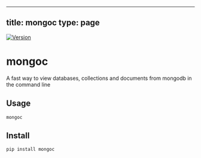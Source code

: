 
---
title: mongoc
type: page
---
<a href="https://pypi.org/project/mongoc/">![Version](https://img.shields.io/pypi/v/mongoc)</a>

# mongoc
A fast way to view databases, collections and documents from mongodb in the command line

## Usage

`mongoc`

## Install

`pip install mongoc`
